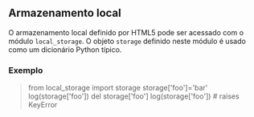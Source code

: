 Armazenamento local
-------------------

O armazenamento local definido por HTML5 pode ser acessado com o módulo 
`local_storage`. O objeto `storage` definido neste módulo é usado como 
um dicionário Python típico.

### Exemplo

>    from local_storage import storage
>    storage['foo']='bar'
>    log(storage['foo'])
>    del storage['foo']
>    log(storage['foo']) # raises KeyError
